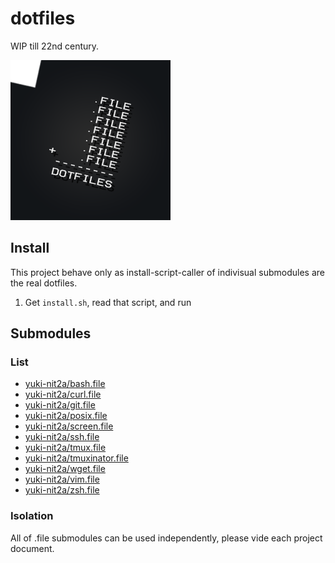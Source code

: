 # dotfiles
WIP till 22nd century.

![DOTFILES](https://raw.githubusercontent.com/yuki-nit2a/dotfiles/master/readme/logo.png)

## Install
This project behave only as install-script-caller of indivisual submodules are the real dotfiles.

1. Get `install.sh`, read that script, and run

## Submodules

### List

* [yuki-nit2a/bash.file](https://github.com/yuki-nit2a/bash.file)
* [yuki-nit2a/curl.file](https://github.com/yuki-nit2a/curl.file)
* [yuki-nit2a/git.file](https://github.com/yuki-nit2a/git.file)
* [yuki-nit2a/posix.file](https://github.com/yuki-nit2a/posix.file)
* [yuki-nit2a/screen.file](https://github.com/yuki-nit2a/screen.file)
* [yuki-nit2a/ssh.file](https://github.com/yuki-nit2a/ssh.file)
* [yuki-nit2a/tmux.file](https://github.com/yuki-nit2a/tmux.file)
* [yuki-nit2a/tmuxinator.file](https://github.com/yuki-nit2a/tmuxinator.file)
* [yuki-nit2a/wget.file](https://github.com/yuki-nit2a/wget.file)
* [yuki-nit2a/vim.file](https://github.com/yuki-nit2a/vim.file)
* [yuki-nit2a/zsh.file](https://github.com/yuki-nit2a/zsh.file)

### Isolation
All of .file submodules can be used independently, please vide each project document.
